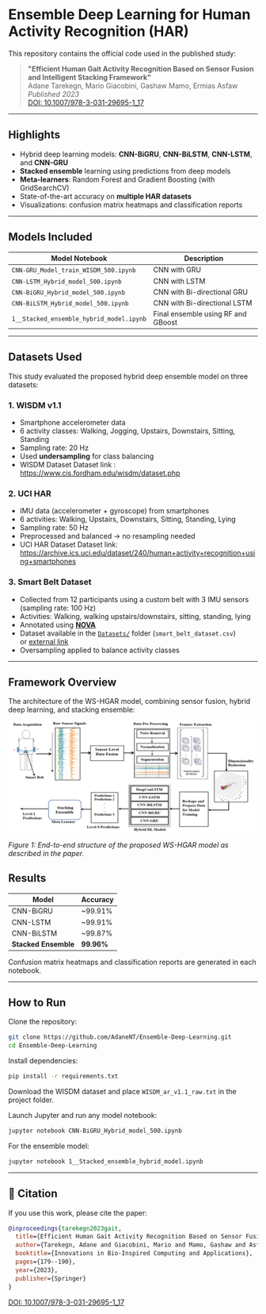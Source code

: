 # Ensemble Deep Learning for Human Activity Recognition (HAR)

This repository contains the official code used in the published study:

> **"Efficient Human Gait Activity Recognition Based on Sensor Fusion and Intelligent Stacking Framework"**  
> Adane Tarekegn, Mario Giacobini, Gashaw Mamo, Ermias Asfaw  
> *Published 2023*  
> [DOI: 10.1007/978-3-031-29695-1_17](https://doi.org/10.1109/JSEN.2023.3319353)

---

## Highlights

- Hybrid deep learning models: **CNN-BiGRU**, **CNN-BiLSTM**, **CNN-LSTM**, and **CNN-GRU**
- **Stacked ensemble** learning using predictions from deep models
- **Meta-learners**: Random Forest and Gradient Boosting (with GridSearchCV)
- State-of-the-art accuracy on **multiple HAR datasets**
- Visualizations: confusion matrix heatmaps and classification reports

---

## Models Included

| Model Notebook                          | Description                         |
|----------------------------------------|-------------------------------------|
| `CNN-GRU_Model_train_WISDM_500.ipynb`  | CNN with GRU                        |
| `CNN-LSTM_Hybrid_model_500.ipynb`      | CNN with LSTM                       |
| `CNN-BiGRU_Hybrid_model_500.ipynb`     | CNN with Bi-directional GRU         |
| `CNN-BiLSTM_Hybrid_model_500.ipynb`    | CNN with Bi-directional LSTM        |
| `1__Stacked_ensemble_hybrid_model.ipynb`| Final ensemble using RF and GBoost |

---
## Datasets Used

This study evaluated the proposed hybrid deep ensemble model on three datasets:

### 1. WISDM v1.1
- Smartphone accelerometer data
- 6 activity classes: Walking, Jogging, Upstairs, Downstairs, Sitting, Standing
- Sampling rate: 20 Hz
- Used **undersampling** for class balancing
- WISDM Dataset Dataset link : https://www.cis.fordham.edu/wisdm/dataset.php
  
### 2. UCI HAR
- IMU data (accelerometer + gyroscope) from smartphones
- 6 activities: Walking, Upstairs, Downstairs, Sitting, Standing, Lying
- Sampling rate: 50 Hz
- Preprocessed and balanced → no resampling needed
- UCI HAR Dataset Dataset link: https://archive.ics.uci.edu/dataset/240/human+activity+recognition+using+smartphones

### 3. Smart Belt Dataset
- Collected from 12 participants using a custom belt with 3 IMU sensors (sampling rate: 100 Hz)
- Activities: Walking, walking upstairs/downstairs, sitting, standing, lying
- Annotated using [**NOVA**](https://github.com/hcmlab/nova)
- Dataset available in the [`Datasets/`](./Datasets/) folder (`smart_belt_dataset.csv`)  
  or [external link](https://alamedaproject.eu/)
- Oversampling applied to balance activity classes

---
## Framework Overview

The architecture of the WS-HGAR model, combining sensor fusion, hybrid deep learning, and stacking ensemble:

![Framework Overview](figures/ws-hgar-framework.png)

*Figure 1: End-to-end structure of the proposed WS-HGAR model as described in the paper.*

## Results

| Model             | Accuracy   |
|------------------|------------|
| CNN-BiGRU         | ~99.91%    |
| CNN-LSTM          | ~99.91%    |
| CNN-BiLSTM        | ~99.87%    |
| **Stacked Ensemble** | **99.96%** |

Confusion matrix heatmaps and classification reports are generated in each notebook.

---

## How to Run

Clone the repository:

```bash
git clone https://github.com/AdaneNT/Ensemble-Deep-Learning.git
cd Ensemble-Deep-Learning
```

Install dependencies:

```bash
pip install -r requirements.txt
```

Download the WISDM dataset and place `WISDM_ar_v1.1_raw.txt` in the project folder.

Launch Jupyter and run any model notebook:

```bash
jupyter notebook CNN-BiGRU_Hybrid_model_500.ipynb
```

For the ensemble model:

```bash
jupyter notebook 1__Stacked_ensemble_hybrid_model.ipynb
```

---

## 📖 Citation

If you use this work, please cite the paper:

```bibtex
@inproceedings{tarekegn2023gait,
  title={Efficient Human Gait Activity Recognition Based on Sensor Fusion and Intelligent Stacking Framework},
  author={Tarekegn, Adane and Giacobini, Mario and Mamo, Gashaw and Asfaw, Ermias},
  booktitle={Innovations in Bio-Inspired Computing and Applications},
  pages={179--190},
  year={2023},
  publisher={Springer}
}
```
[DOI: 10.1007/978-3-031-29695-1_17](https://doi.org/10.1007/978-3-031-29695-1_17)
